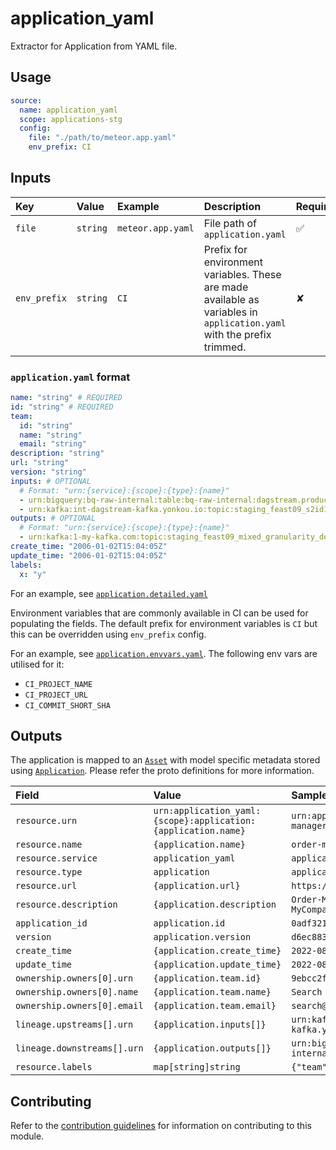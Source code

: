 # application_yaml

Extractor for Application from YAML file.

## Usage

```yaml
source:
  name: application_yaml
  scope: applications-stg
  config:
    file: "./path/to/meteor.app.yaml"
    env_prefix: CI
```

## Inputs

| Key          | Value    | Example           | Description                                                                                                            | Required? |
| :----------- | :------- | :---------------- | :--------------------------------------------------------------------------------------------------------------------- | :-------- |
| `file`       | `string` | `meteor.app.yaml` | File path of `application.yaml`                                                                                        | ✅        |
| `env_prefix` | `string` | `CI`              | Prefix for environment variables. These are made available as variables in `application.yaml` with the prefix trimmed. | ✘         |

### `application.yaml` format

```yaml
name: "string" # REQUIRED
id: "string" # REQUIRED
team:
  id: "string"
  name: "string"
  email: "string"
description: "string"
url: "string"
version: "string"
inputs: # OPTIONAL
  # Format: "urn:{service}:{scope}:{type}:{name}"
  - urn:bigquery:bq-raw-internal:table:bq-raw-internal:dagstream.production_feast09_s2id13_30min_demand
  - urn:kafka:int-dagstream-kafka.yonkou.io:topic:staging_feast09_s2id13_30min_demand
outputs: # OPTIONAL
  # Format: "urn:{service}:{scope}:{type}:{name}"
  - urn:kafka:1-my-kafka.com:topic:staging_feast09_mixed_granularity_demand_forecast_3es
create_time: "2006-01-02T15:04:05Z"
update_time: "2006-01-02T15:04:05Z"
labels:
  x: "y"
```

For an example,
see [`application.detailed.yaml`](./testdata/application.detailed.yaml)

Environment variables that are commonly available in CI can be used for
populating the fields. The default prefix for environment variables is `CI` but
this can be overridden using `env_prefix` config.

For an example,
see [`application.envvars.yaml`](./testdata/application.envvars.yaml). The
following env vars are utilised for it:

- `CI_PROJECT_NAME`
- `CI_PROJECT_URL`
- `CI_COMMIT_SHORT_SHA`

## Outputs

The application is mapped to an [`Asset`][proton-asset] with model specific
metadata stored using [`Application`][proton-application]. Please refer the
proto definitions for more information.

| Field                       | Value                                                         | Sample Value                                                                   |
| :-------------------------- | :------------------------------------------------------------ | :----------------------------------------------------------------------------- |
| `resource.urn`              | `urn:application_yaml:{scope}:application:{application.name}` | `urn:application_yaml:integration:application:order-manager`                   |
| `resource.name`             | `{application.name}`                                          | `order-manager`                                                                |
| `resource.service`          | `application_yaml`                                            | `application_yaml`                                                             |
| `resource.type`             | `application`                                                 | `application`                                                                  |
| `resource.url`              | `{application.url}`                                           | `https://github.com/mycompany/order-manager`                                   |
| `resource.description`      | `{application.description`                                    | `Order-Manager is the order management system for MyCompany`                   |
| `application_id`            | `application.id`                                              | `0adf3214-676c-4a74-ab37-9d4a4b8ade0e`                                         |
| `version`                   | `application.version`                                         | `d6ec883`                                                                      |
| `create_time`               | `{application.create_time}`                                   | `2022-08-08T03:17:54Z`                                                         |
| `update_time`               | `{application.update_time}`                                   | `2022-08-08T03:57:54Z`                                                         |
| `ownership.owners[0].urn`   | `{application.team.id}`                                       | `9ebcc2f8-5894-47c6-83a9-160b7eaa3f6b`                                         |
| `ownership.owners[0].name`  | `{application.team.name}`                                     | `Search`                                                                       |
| `ownership.owners[0].email` | `{application.team.email}`                                    | `search@mycompany.com`                                                         |
| `lineage.upstreams[].urn`   | `{application.inputs[]}`                                      | `urn:kafka:int-kafka.yonkou.io:topic:staging_30min_demand`                     |
| `lineage.downstreams[].urn` | `{application.outputs[]}`                                     | `urn:bigquery:bq-internal:table:bq-internal:dagstream.production_30min_demand` |
| `resource.labels`           | `map[string]string`                                           | `{"team": "Booking Experience"}`                                               |

## Contributing

Refer to
the [contribution guidelines](../../../docs/docs/contribute/guide.md#adding-a-new-extractor)
for information on contributing to this module.

[proton-asset]: https://github.com/raystack/proton/blob/fabbde8/raystack/assets/v1beta2/asset.proto#L14
[proton-application]: https://github.com/raystack/proton/blob/fabbde8/raystack/assets/v1beta2/application.proto#L11
